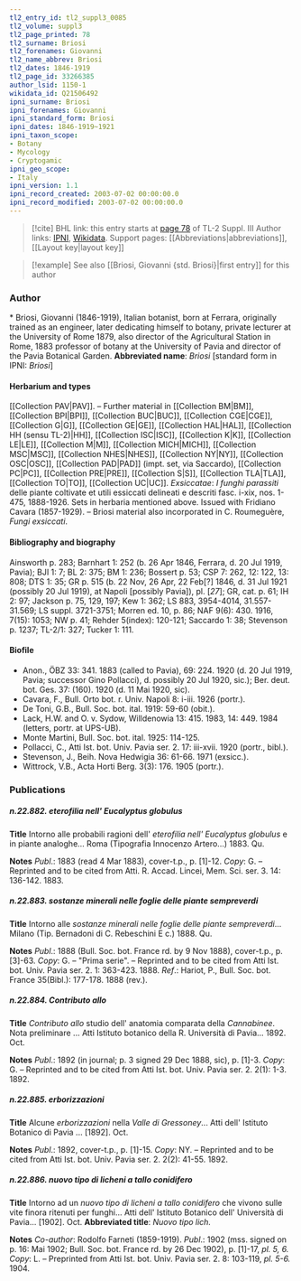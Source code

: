 ```yaml
---
tl2_entry_id: tl2_suppl3_0085
tl2_volume: suppl3
tl2_page_printed: 78
tl2_surname: Briosi
tl2_forenames: Giovanni
tl2_name_abbrev: Briosi
tl2_dates: 1846-1919
tl2_page_id: 33266385
author_lsid: 1150-1
wikidata_id: Q21506492
ipni_surname: Briosi
ipni_forenames: Giovanni
ipni_standard_form: Briosi
ipni_dates: 1846-1919~1921
ipni_taxon_scope: 
- Botany
- Mycology
- Cryptogamic
ipni_geo_scope: 
- Italy
ipni_version: 1.1
ipni_record_created: 2003-07-02 00:00:00.0
ipni_record_modified: 2003-07-02 00:00:00.0
---
```


> [!cite] BHL link: this entry starts at [page 78](https://www.biodiversitylibrary.org/page/33266385) of TL-2 Suppl. III
> Author links: [IPNI](https://www.ipni.org/a/1150-1), [Wikidata](https://www.wikidata.org/wiki/Q21506492). Support pages: [[Abbreviations|abbreviations]], [[Layout key|layout key]]

> [!example] See also [[Briosi, Giovanni {std. Briosi}|first entry]] for this author

### Author

\* Briosi, Giovanni (1846-1919), Italian botanist, born at Ferrara, originally trained as an engineer, later dedicating himself to botany, private lecturer at the University of Rome 1879, also director of the Agricultural Station in Rome, 1883 professor of botany at the University of Pavia and director of the Pavia Botanical Garden. 
**Abbreviated name**: *Briosi* \[standard form in IPNI: *Briosi*\]

#### Herbarium and types

[[Collection PAV|PAV]]. – Further material in [[Collection BM|BM]], [[Collection BPI|BPI]], [[Collection BUC|BUC]], [[Collection CGE|CGE]], [[Collection G|G]], [[Collection GE|GE]], [[Collection HAL|HAL]], [[Collection HH (sensu TL-2)|HH]], [[Collection ISC|ISC]], [[Collection K|K]], [[Collection LE|LE]], [[Collection M|M]], [[Collection MICH|MICH]], [[Collection MSC|MSC]], [[Collection NHES|NHES]], [[Collection NY|NY]], [[Collection OSC|OSC]], [[Collection PAD|PAD]] (impt. set, via Saccardo), [[Collection PC|PC]], [[Collection PRE|PRE]], [[Collection S|S]], [[Collection TLA|TLA]], [[Collection TO|TO]], [[Collection UC|UC]].
*Exsiccatae*: *I funghi parassiti* delle piante coltivate et utili essiccati delineati e descriti fasc. i-xix, nos. 1-475, 1888-1926. Sets in herbaria mentioned above. Issued with Fridiano Cavara (1857-1929). – Briosi material also incorporated in C. Roumeguère, *Fungi exsiccati*.

#### Bibliography and biography

Ainsworth p. 283; Barnhart 1: 252 (b. 26 Apr 1846, Ferrara, d. 20 Jul 1919, Pavia); BJI 1: 7; BL 2: 375; BM 1: 236; Bossert p. 53; CSP 7: 262, 12: 122, 13: 808; DTS 1: 35; GR p. 515 (b. 22 Nov, 26 Apr, 22 Feb\[?\] 1846, d. 31 Jul 1921 (possibly 20 Jul 1919), at Napoli \[possibly Pavia\]), pl. \[*27*\]; GR, cat. p. 61; IH 2: 97; Jackson p. 75, 129, 197; Kew 1: 362; LS 883, 3954-4014, 31.557-31.569; LS suppl. 3721-3751; Morren ed. 10, p. 86; NAF 9(6): 430. 1916, 7(15): 1053; NW p. 41; Rehder 5(index): 120-121; Saccardo 1: 38; Stevenson p. 1237; TL-2/1: 327; Tucker 1: 111.

#### Biofile

- Anon., ÖBZ 33: 341. 1883 (called to Pavia), 69: 224. 1920 (d. 20 Jul 1919, Pavia; successor Gino Pollacci), d. possibly 20 Jul 1920, sic.); Ber. deut. bot. Ges. 37: (160). 1920 (d. 11 Mai 1920, sic).
- Cavara, F., Bull. Orto bot. r. Univ. Napoli 8: i-iii. 1926 (portr.).
- De Toni, G.B., Bull. Soc. bot. ital. 1919: 59-60 (obit.).
- Lack, H.W. and O. v. Sydow, Willdenowia 13: 415. 1983, 14: 449. 1984 (letters, portr. at UPS-UB).
- Monte Martini, Bull. Soc. bot. ital. 1925: 114-125.
- Pollacci, C., Atti Ist. bot. Univ. Pavia ser. 2. 17: iii-xvii. 1920 (portr., bibl.).
- Stevenson, J., Beih. Nova Hedwigia 36: 61-66. 1971 (exsicc.).
- Wittrock, V.B., Acta Horti Berg. 3(3): 176. 1905 (portr.).

### Publications

##### n.22.882. eterofilia nell' Eucalyptus globulus

**Title**
Intorno alle probabili ragioni dell' *eterofilia nell' Eucalyptus globulus* e in piante analoghe... Roma (Tipografia Innocenzo Artero...) 1883. Qu.

**Notes**
*Publ*.: 1883 (read 4 Mar 1883), cover-t.p., p. \[1\]-12. *Copy*: G. – Reprinted and to be cited from Atti. R. Accad. Lincei, Mem. Sci. ser. 3. 14: 136-142. 1883.

##### n.22.883. sostanze minerali nelle foglie delle piante sempreverdi

**Title**
Intorno alle *sostanze minerali nelle foglie delle piante sempreverdi*... Milano (Tip. Bernadoni di C. Rebeschini E c.) 1888. Qu.

**Notes**
*Publ*.: 1888 (Bull. Soc. bot. France rd. by 9 Nov 1888), cover-t.p., p. \[3\]-63. *Copy*: G. – "Prima serie". – Reprinted and to be cited from Atti Ist. bot. Univ. Pavia ser. 2. 1: 363-423. 1888.
*Ref*.: Hariot, P., Bull. Soc. bot. France 35(Bibl.): 177-178. 1888 (rev.).

##### n.22.884. Contributo allo

**Title**
*Contributo allo* studio dell' anatomia comparata della *Cannabinee*. Nota preliminare ... Atti Istituto botanico della R. Università di Pavia... 1892. Oct.

**Notes**
*Publ*.: 1892 (in journal; p. 3 signed 29 Dec 1888, sic), p. \[1\]-3. *Copy*: G. – Reprinted and to be cited from Atti Ist. bot. Univ. Pavia ser. 2. 2(1): 1-3. 1892.

##### n.22.885. erborizzazioni

**Title**
Alcune *erborizzazioni* nella *Valle di Gressoney*... Atti dell' Istituto Botanico di Pavia ... \[1892\]. Oct.

**Notes**
*Publ*.: 1892, cover-t.p., p. \[1\]-15. *Copy*: NY. – Reprinted and to be cited from Atti Ist. bot. Univ. Pavia ser. 2. 2(2): 41-55. 1892.

##### n.22.886. nuovo tipo di licheni a tallo conidifero

**Title**
Intorno ad un *nuovo tipo di licheni a tallo conidifero* che vivono sulle vite finora ritenuti per funghi... Atti dell' Istituto Botanico dell' Università di Pavia... \[1902\]. Oct.
**Abbreviated title**: *Nuovo tipo lich.*

**Notes**
*Co-author*: Rodolfo Farneti (1859-1919).
*Publ*.: 1902 (mss. signed on p. 16: Mai 1902; Bull. Soc. bot. France rd. by 26 Dec 1902), p. \[1\]-17, *pl. 5, 6.* *Copy*: L. – Preprinted from Atti Ist. bot. Univ. Pavia ser. 2. 8: 103-119, *pl. 5-6.* 1904.

